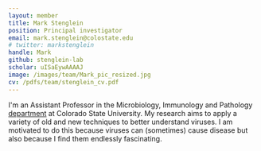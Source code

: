 ```yaml
---
layout: member
title: Mark Stenglein
position: Principal investigator
email: mark.stenglein@colostate.edu
# twitter: markstenglein
handle: Mark
github: stenglein-lab
scholar: uISaEywAAAAJ
image: /images/team/Mark_pic_resized.jpg
cv: /pdfs/team/stenglein_cv.pdf
---
```


I'm an Assistant Professor in the Microbiology, Immunology and Pathology [department](http://csu-cvmbs.colostate.edu/academics/mip/Pages/default.aspx) at Colorado State University.  My research aims to apply a variety of old and new techniques to better understand viruses.  I am motivated to do this because viruses can (sometimes) cause disease but also because I find them endlessly fascinating.
